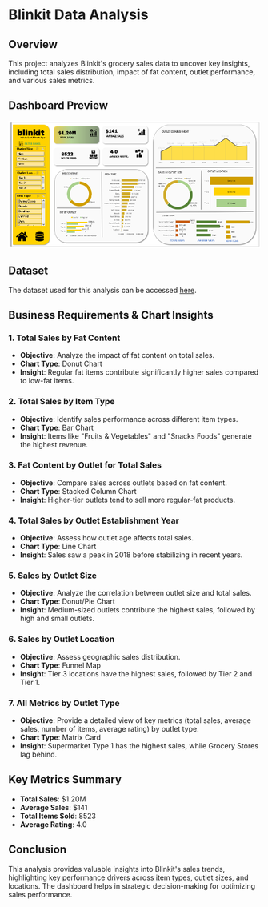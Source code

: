# Blinkit Data Analysis

## Overview
This project analyzes Blinkit's grocery sales data to uncover key insights, including total sales distribution, impact of fat content, outlet performance, and various sales metrics.

## Dashboard Preview
![Dashboard](https://github.com/Sahil-Rajpal/Blinkit-Data-Analysis/blob/main/DashBoard.png)

## Dataset
The dataset used for this analysis can be accessed [here](https://github.com/Sahil-Rajpal/Blinkit-Data-Analysis/blob/main/BlinkIT%20Grocery%20Data%20Excel.xlsx).

## Business Requirements & Chart Insights
### 1. Total Sales by Fat Content
- **Objective**: Analyze the impact of fat content on total sales.
- **Chart Type**: Donut Chart
- **Insight**: Regular fat items contribute significantly higher sales compared to low-fat items.

### 2. Total Sales by Item Type
- **Objective**: Identify sales performance across different item types.
- **Chart Type**: Bar Chart
- **Insight**: Items like "Fruits & Vegetables" and "Snacks Foods" generate the highest revenue.

### 3. Fat Content by Outlet for Total Sales
- **Objective**: Compare sales across outlets based on fat content.
- **Chart Type**: Stacked Column Chart
- **Insight**: Higher-tier outlets tend to sell more regular-fat products.

### 4. Total Sales by Outlet Establishment Year
- **Objective**: Assess how outlet age affects total sales.
- **Chart Type**: Line Chart
- **Insight**: Sales saw a peak in 2018 before stabilizing in recent years.

### 5. Sales by Outlet Size
- **Objective**: Analyze the correlation between outlet size and total sales.
- **Chart Type**: Donut/Pie Chart
- **Insight**: Medium-sized outlets contribute the highest sales, followed by high and small outlets.

### 6. Sales by Outlet Location
- **Objective**: Assess geographic sales distribution.
- **Chart Type**: Funnel Map
- **Insight**: Tier 3 locations have the highest sales, followed by Tier 2 and Tier 1.

### 7. All Metrics by Outlet Type
- **Objective**: Provide a detailed view of key metrics (total sales, average sales, number of items, average rating) by outlet type.
- **Chart Type**: Matrix Card
- **Insight**: Supermarket Type 1 has the highest sales, while Grocery Stores lag behind.

## Key Metrics Summary
- **Total Sales**: $1.20M
- **Average Sales**: $141
- **Total Items Sold**: 8523
- **Average Rating**: 4.0

## Conclusion
This analysis provides valuable insights into Blinkit's sales trends, highlighting key performance drivers across item types, outlet sizes, and locations. The dashboard helps in strategic decision-making for optimizing sales performance.
